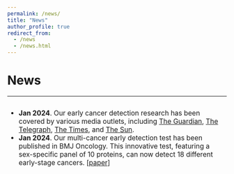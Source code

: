 ```yaml
---
permalink: /news/
title: "News"
author_profile: true
redirect_from: 
  - /news
  - /news.html
---
```

News
======
------
<font size="3">
<div style="overflow-y: auto; max-height: 300px; padding-right: 10px; font-size: 15.5px;">
<ul>
  <li>
    <b>Jan 2024</b>. Our early cancer detection research has been covered by various media outlets, including 
    <a href="https://www.theguardian.com/society/2024/jan/09/dna-test-can-detect-18-early-stage-cancers-scientists-say" target="_blank">The Guardian</a>, 
    <a href="https://www.telegraph.co.uk/news/2024/01/10/new-generation-cancer-tests-screen-major-organs-novelna/" target="_blank">The Telegraph</a>, 
    <a href="https://www.thetimes.co.uk/article/analysing-blood-proteins-could-pick-up-18-early-stage-cancers-w538c87b8" target="_blank">The Times</a>, and 
    <a href="https://www.the-sun.com/health/10052638/blood-test-detect-cancer-early-novelna/" target="_blank">The Sun</a>.
  </li>
  <li>
    <b>Jan 2024</b>. Our multi-cancer early detection test has been published in BMJ Oncology. 
    This innovative test, featuring a sex-specific panel of 10 proteins, can now detect 18 different early-stage cancers.
    <a href="https://bmjoncology.bmj.com/content/3/1/e000073?rss=1" target="_blank">[paper]</a>
  </li>
</ul>
</div>
</font>
